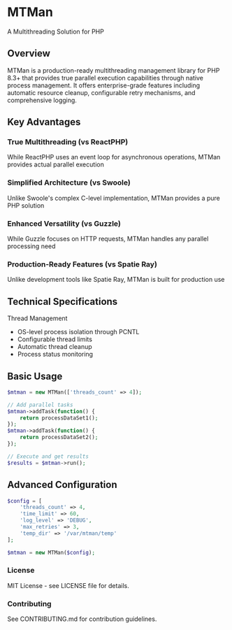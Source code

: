 # MTMan
A Multithreading Solution for PHP
## Overview
MTMan is a production-ready multithreading management library for PHP 8.3+ that provides true parallel execution capabilities through native process management. It offers enterprise-grade features including automatic resource cleanup, configurable retry mechanisms, and comprehensive logging.
## Key Advantages
### True Multithreading (vs ReactPHP)
While ReactPHP uses an event loop for asynchronous operations, MTMan provides actual parallel execution
### Simplified Architecture (vs Swoole)
Unlike Swoole's complex C-level implementation, MTMan provides a pure PHP solution
### Enhanced Versatility (vs Guzzle)
While Guzzle focuses on HTTP requests, MTMan handles any parallel processing need
### Production-Ready Features (vs Spatie Ray)
Unlike development tools like Spatie Ray, MTMan is built for production use
## Technical Specifications
Thread Management
- OS-level process isolation through PCNTL
- Configurable thread limits
- Automatic thread cleanup
- Process status monitoring
## Basic Usage
```php
$mtman = new MTMan(['threads_count' => 4]);

// Add parallel tasks
$mtman->addTask(function() {
    return processDataSet1();
});
$mtman->addTask(function() {
    return processDataSet2();
});

// Execute and get results
$results = $mtman->run();
``` 
## Advanced Configuration
```php
$config = [
    'threads_count' => 4,
    'time_limit' => 60,
    'log_level' => 'DEBUG',
    'max_retries' => 3,
    'temp_dir' => '/var/mtman/temp'
];

$mtman = new MTMan($config);
```

### License
MIT License - see LICENSE file for details.
### Contributing
See CONTRIBUTING.md for contribution guidelines.
